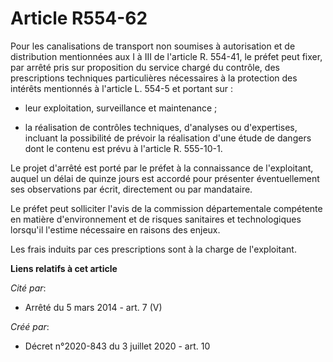 # Article R554-62

Pour les canalisations de transport non soumises à autorisation et de distribution mentionnées aux I à III de l'article R.
554-41, le préfet peut fixer, par arrêté pris sur proposition du service chargé du contrôle, des prescriptions techniques
particulières nécessaires à la protection des intérêts mentionnés à l'article L. 554-5 et portant sur :

- leur exploitation, surveillance et maintenance ;

- la réalisation de contrôles techniques, d'analyses ou d'expertises, incluant la possibilité de prévoir la réalisation d'une
étude de dangers dont le contenu est prévu à l'article R. 555-10-1.

Le projet d'arrêté est porté par le préfet à la connaissance de l'exploitant, auquel un délai de quinze jours est accordé
pour présenter éventuellement ses observations par écrit, directement ou par mandataire.

Le préfet peut solliciter l'avis de la commission départementale compétente en matière d'environnement et de risques
sanitaires et technologiques lorsqu'il l'estime nécessaire en raisons des enjeux.

Les frais induits par ces prescriptions sont à la charge de l'exploitant.

**Liens relatifs à cet article**

_Cité par_:

  - Arrêté du 5 mars 2014 - art. 7 (V)

_Créé par_:

  - Décret n°2020-843 du 3 juillet 2020 - art. 10
